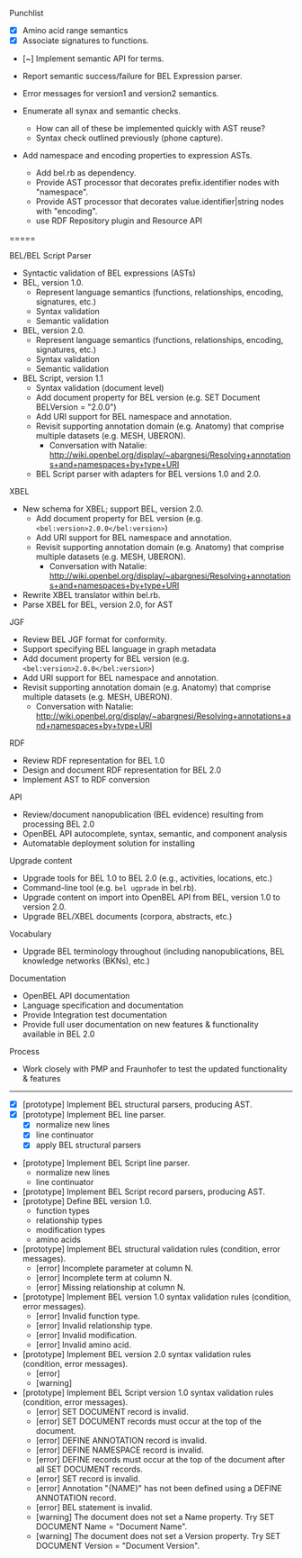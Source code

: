 Punchlist
- [x] Amino acid range semantics
- [x] Associate signatures to functions.
- [~] Implement semantic API for terms.
- Report semantic success/failure for BEL Expression parser.
- Error messages for version1 and version2 semantics.

- Enumerate all synax and semantic checks.
  - How can all of these be implemented quickly with AST reuse?
  - Syntax check outlined previously (phone capture).

- Add namespace and encoding properties to expression ASTs.
  - Add bel.rb as dependency.
  - Provide AST processor that decorates prefix.identifier nodes with "namespace".
  - Provide AST processor that decorates value.identifier|string nodes with "encoding".
  - use RDF Repository plugin and Resource API


=====

BEL/BEL Script Parser
- Syntactic validation of BEL expressions (ASTs)
- BEL, version 1.0.
  * Represent language semantics (functions, relationships, encoding, signatures, etc.)
  * Syntax validation
  * Semantic validation
- BEL, version 2.0.
  * Represent language semantics (functions, relationships, encoding, signatures, etc.)
  * Syntax validation
  * Semantic validation
- BEL Script, version 1.1
  * Syntax validation (document level)
  * Add document property for BEL version (e.g. SET Document BELVersion = "2.0.0")
  * Add URI support for BEL namespace and annotation.
  * Revisit supporting annotation domain (e.g. Anatomy) that comprise multiple datasets (e.g. MESH, UBERON).
    - Conversation with Natalie: http://wiki.openbel.org/display/~abargnesi/Resolving+annotations+and+namespaces+by+type+URI
  * BEL Script parser with adapters for BEL versions 1.0 and 2.0.

XBEL
- New schema for XBEL; support BEL, version 2.0.
  * Add document property for BEL version (e.g. `<bel:version>2.0.0</bel:version>`)
  * Add URI support for BEL namespace and annotation.
  * Revisit supporting annotation domain (e.g. Anatomy) that comprise multiple datasets (e.g. MESH, UBERON).
    - Conversation with Natalie: http://wiki.openbel.org/display/~abargnesi/Resolving+annotations+and+namespaces+by+type+URI
- Rewrite XBEL translator within bel.rb.
- Parse XBEL for BEL, version 2.0, for AST

JGF
- Review BEL JGF format for conformity.
- Support specifying BEL language in graph metadata
- Add document property for BEL version (e.g. `<bel:version>2.0.0</bel:version>`)
- Add URI support for BEL namespace and annotation.
- Revisit supporting annotation domain (e.g. Anatomy) that comprise multiple datasets (e.g. MESH, UBERON).
  * Conversation with Natalie: http://wiki.openbel.org/display/~abargnesi/Resolving+annotations+and+namespaces+by+type+URI

RDF
- Review RDF representation for BEL 1.0
- Design and document RDF representation for BEL 2.0
- Implement AST to RDF conversion

API
- Review/document nanopublication (BEL evidence) resulting from processing BEL 2.0
- OpenBEL API autocomplete, syntax, semantic, and component analysis
- Automatable deployment solution for installing

Upgrade content
- Upgrade tools for BEL 1.0 to BEL 2.0 (e.g., activities, locations, etc.)
- Command-line tool (e.g. `bel ugprade` in bel.rb).
- Upgrade content on import into OpenBEL API from BEL, version 1.0 to version 2.0.
- Upgrade BEL/XBEL documents (corpora, abstracts, etc.)

Vocabulary
- Upgrade BEL terminology throughout (including nanopublications, BEL knowledge networks (BKNs), etc.)

Documentation

- OpenBEL API documentation
- Language specification and documentation
- Provide Integration test documentation
- Provide full user documentation on new features & functionality available in BEL 2.0

Process

- Work closely with PMP and Fraunhofer to test the updated functionality & features

-----

- [x] [prototype] Implement BEL structural parsers, producing AST.
- [x] [prototype] Implement BEL line parser.
  - [x] normalize new lines
  - [x] line continuator
  - [x] apply BEL structural parsers
- [prototype] Implement BEL Script line parser.
  - normalize new lines
  - line continuator
- [prototype] Implement BEL Script record parsers, producing AST.
- [prototype] Define BEL version 1.0.
  - function types
  - relationship types
  - modification types
  - amino acids
- [prototype] Implement BEL structural validation rules (condition, error messages).
  - [error] Incomplete parameter at column N.
  - [error] Incomplete term at column N.
  - [error] Missing relationship at column N.
- [prototype] Implement BEL version 1.0 syntax validation rules (condition, error messages).
  - [error] Invalid function type.
  - [error] Invalid relationship type.
  - [error] Invalid modification.
  - [error] Invalid amino acid.
- [prototype] Implement BEL version 2.0 syntax validation rules (condition, error messages).
  - [error]
  - [warning]
- [prototype] Implement BEL Script version 1.0 syntax validation rules (condition, error messages).
  - [error]   SET DOCUMENT record is invalid.
  - [error]   SET DOCUMENT records must occur at the top of the document.
  - [error]   DEFINE ANNOTATION record is invalid.
  - [error]   DEFINE NAMESPACE record is invalid.
  - [error]   DEFINE records must occur at the top of the document after all SET DOCUMENT records.
  - [error]   SET record is invalid.
  - [error]   Annotation "{NAME}" has not been defined using a DEFINE ANNOTATION record.
  - [error]   BEL statement is invalid.
  - [warning] The document does not set a Name property. Try SET DOCUMENT Name = "Document Name".
  - [warning] The document does not set a Version property. Try SET DOCUMENT Version = "Document Version".
